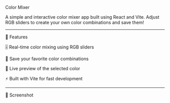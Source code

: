 Color Mixer

A simple and interactive color mixer app built using React and Vite. Adjust RGB sliders to create your own color combinations and save them!


---

🔧 Features

🎚️ Real-time color mixing using RGB sliders

💾 Save your favorite color combinations

🎨 Live preview of the selected color

⚡ Built with Vite for fast development



---

📸 Screenshot


